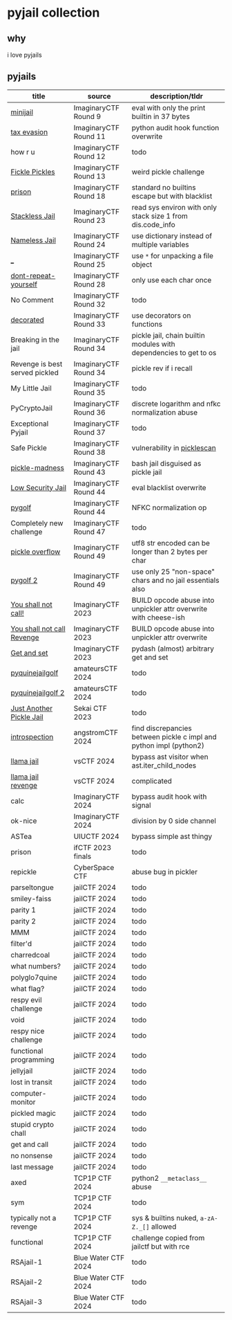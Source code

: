 # pyjail collection

## why

i love pyjails

## pyjails

|title|source|description/tldr|
|-|-|-|
|[minijail](./chals/minijail)|ImaginaryCTF Round 9|eval with only the print builtin in 37 bytes|
|[tax evasion](./chals/tax-evasion)|ImaginaryCTF Round 11|python audit hook function overwrite|
|how r u|ImaginaryCTF Round 12|todo|
|[Fickle Pickles](./chals/fickle-pickles)|ImaginaryCTF Round 13|weird pickle challenge|
|[prison](./chals/prison)|ImaginaryCTF Round 18|standard no builtins escape but with blacklist|
|[Stackless Jail](./chals/stackless-jail)|ImaginaryCTF Round 23|read sys environ with only stack size 1 from dis.code\_info|
|[Nameless Jail](./chals/nameless-jail)|ImaginaryCTF Round 24|use dictionary instead of multiple variables|
|[\_](./chals/_)|ImaginaryCTF Round 25|use `*` for unpacking a file object|
|[dont-repeat-yourself](./chals/dont-repeat-yourself)|ImaginaryCTF Round 28|only use each char once|
|No Comment|ImaginaryCTF Round 32|todo|
|[decorated](./chals/decorated)|ImaginaryCTF Round 33|use decorators on functions|
|Breaking in the jail|ImaginaryCTF Round 34|pickle jail, chain builtin modules with dependencies to get to os|
|Revenge is best served pickled|ImaginaryCTF Round 34|pickle rev if i recall|
|My Little Jail|ImaginaryCTF Round 35|todo|
|PyCryptoJail|ImaginaryCTF Round 36|discrete logarithm and nfkc normalization abuse|
|Exceptional Pyjail|ImaginaryCTF Round 37|todo|
|Safe Pickle|ImaginaryCTF Round 38|vulnerability in [picklescan](https://github.com/mmaitre314/picklescan)|
|[pickle-madness](./chals/pickle-madness)|ImaginaryCTF Round 43|bash jail disguised as pickle jail|
|[Low Security Jail](./chals/low-security-jail)|ImaginaryCTF Round 44|eval blacklist overwrite|
|[pygolf](./chals/pygolf)|ImaginaryCTF Round 44|NFKC normalization op|
|Completely new challenge|ImaginaryCTF Round 47|todo|
|[pickle overflow](./chals/pickle-overflow)|ImaginaryCTF Round 49|utf8 str encoded can be longer than 2 bytes per char|
|[pygolf 2](./chals/pygolf-2)|ImaginaryCTF Round 49|use only 25 "non-space" chars and no jail essentials also|
|[You shall not call!](./chals/you-shall-not-call)|ImaginaryCTF 2023|BUILD opcode abuse into unpickler attr overwrite with cheese-ish|
|[You shall not call Revenge](./chals/you-shall-not-call-revenge)|ImaginaryCTF 2023|BUILD opcode abuse into unpickler attr overwrite|
|[Get and set](./chals/get-and-set)|ImaginaryCTF 2023|pydash (almost) arbitrary get and set|
|[pyquinejailgolf](./chals/pyquinejailgolf)|amateursCTF 2024|todo|
|[pyquinejailgolf 2](./chals/pyquinejailgolf-2)|amateursCTF 2024|todo|
|[Just Another Pickle Jail](./chals/just-another-pickle-jail)|Sekai CTF 2023|todo|
|[introspection](./chals/introspection)|angstromCTF 2024|find discrepancies between pickle c impl and python impl (python2)|
|[llama jail](./chals/llama-jail)|vsCTF 2024|bypass ast visitor when ast.iter_child_nodes|
|[llama jail revenge](./chals/llama-jail-revenge)|vsCTF 2024|complicated|
|calc|ImaginaryCTF 2024|bypass audit hook with signal|
|ok-nice|ImaginaryCTF 2024|division by 0 side channel|
|ASTea|UIUCTF 2024|bypass simple ast thingy|
|prison|ifCTF 2023 finals|todo|
|repickle|CyberSpace CTF|abuse bug in pickler|
|parseltongue|jailCTF 2024|todo|
|smiley-faiss|jailCTF 2024|todo|
|parity 1|jailCTF 2024|todo|
|parity 2|jailCTF 2024|todo|
|MMM|jailCTF 2024|todo|
|filter'd|jailCTF 2024|todo|
|charredcoal|jailCTF 2024|todo|
|what numbers?|jailCTF 2024|todo|
|polyglo7quine|jailCTF 2024|todo|
|what flag?|jailCTF 2024|todo|
|respy evil challenge|jailCTF 2024|todo|
|void|jailCTF 2024|todo|
|respy nice challenge|jailCTF 2024|todo|
|functional programming|jailCTF 2024|todo|
|jellyjail|jailCTF 2024|todo|
|lost in transit|jailCTF 2024|todo|
|computer-monitor|jailCTF 2024|todo|
|pickled magic|jailCTF 2024|todo|
|stupid crypto chall|jailCTF 2024|todo|
|get and call|jailCTF 2024|todo|
|no nonsense|jailCTF 2024|todo|
|last message|jailCTF 2024|todo|
|axed|TCP1P CTF 2024|python2 `__metaclass__` abuse|
|sym|TCP1P CTF 2024|todo|
|typically not a revenge|TCP1P CTF 2024|sys & builtins nuked, `a-zA-Z._[]` allowed|
|functional|TCP1P CTF 2024|challenge copied from jailctf but with rce|
|RSAjail-1|Blue Water CTF 2024|todo|
|RSAjail-2|Blue Water CTF 2024|todo|
|RSAjail-3|Blue Water CTF 2024|todo|
